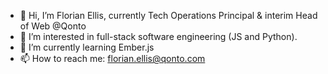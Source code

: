 - 👋 Hi, I’m Florian Ellis, currently Tech Operations Principal & interim Head of Web @Qonto
- 👀 I’m interested in full-stack software engineering (JS and Python).
- 🌱 I’m currently learning Ember.js
- 📫 How to reach me: florian.ellis@qonto.com

<!---
floels/floels is a ✨ special ✨ repository because its `README.md` (this file) appears on your GitHub profile.
You can click the Preview link to take a look at your changes.
--->
